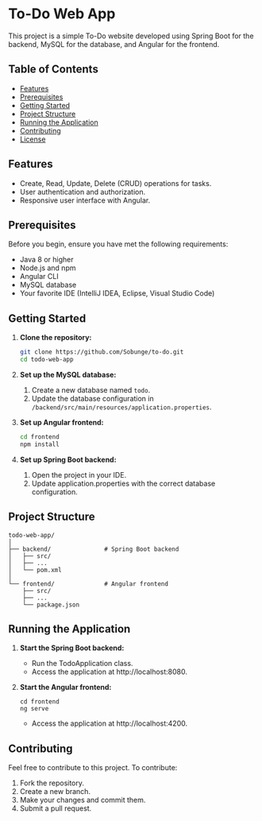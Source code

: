 # To-Do Web App

This project is a simple To-Do website developed using Spring Boot for the backend, MySQL for the database, and Angular for the frontend.

## Table of Contents

- [Features](#features)
- [Prerequisites](#prerequisites)
- [Getting Started](#getting-started)
- [Project Structure](#project-structure)
- [Running the Application](#running-the-application)
- [Contributing](#contributing)
- [License](#license)

## Features

- Create, Read, Update, Delete (CRUD) operations for tasks.
- User authentication and authorization.
- Responsive user interface with Angular.

## Prerequisites

Before you begin, ensure you have met the following requirements:

- Java 8 or higher
- Node.js and npm
- Angular CLI
- MySQL database
- Your favorite IDE (IntelliJ IDEA, Eclipse, Visual Studio Code)

## Getting Started

1. **Clone the repository:**

   ```bash
   git clone https://github.com/Sobunge/to-do.git
   cd todo-web-app

2. **Set up the MySQL database:**

   1. Create a new database named `todo`.
   2. Update the database configuration in `/backend/src/main/resources/application.properties`.
      
3. **Set up Angular frontend:**

   ```bash
   cd frontend
   npm install

4. **Set up Spring Boot backend:**

   1. Open the project in your IDE.
   2. Update application.properties with the correct database configuration.
  
## Project Structure

```plaintext
todo-web-app/
│
├── backend/               # Spring Boot backend
│   ├── src/
│   ├── ...
│   └── pom.xml
│
└── frontend/              # Angular frontend
    ├── src/
    ├── ...
    └── package.json
```

## Running the Application

1. **Start the Spring Boot backend:**

   - Run the TodoApplication class.
   - Access the application at http://localhost:8080.
   
3. **Start the Angular frontend:**

   ```plaintext
   cd frontend
   ng serve
   ```
   - Access the application at http://localhost:4200.
  
## Contributing

Feel free to contribute to this project. To contribute:
1. Fork the repository.
2. Create a new branch.
3. Make your changes and commit them.
4. Submit a pull request.



